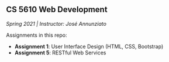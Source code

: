 ## CS 5610 Web Development
*Spring 2021 | Instructor: José Annunziato*

Assignments in this repo:
 - **Assignment 1**: User Interface Design (HTML, CSS, Bootstrap)
 - **Assignment 5**: RESTful Web Services
